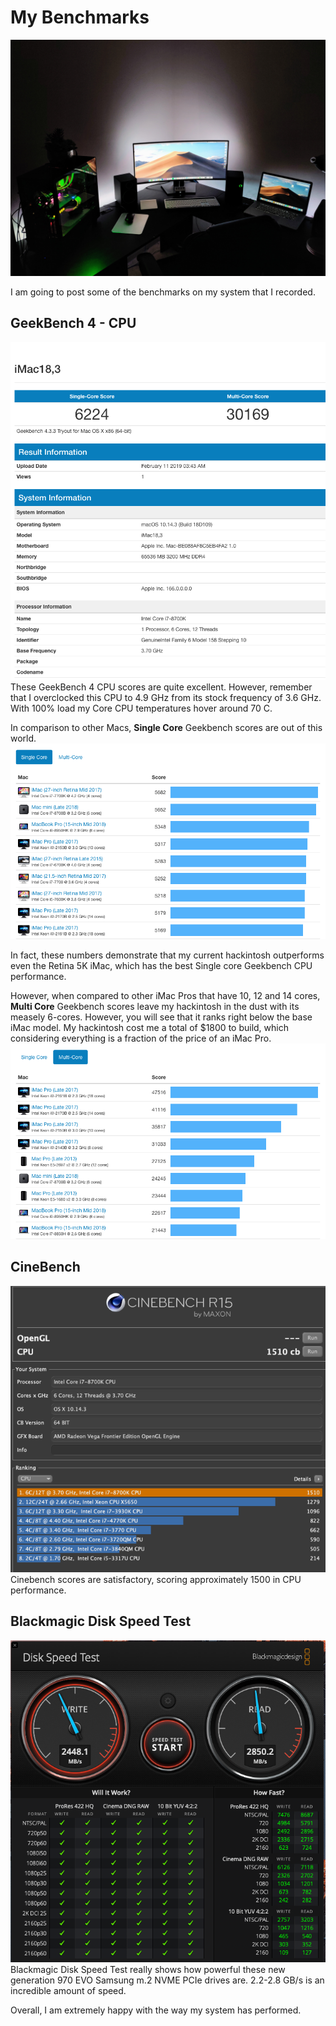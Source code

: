 # My Benchmarks

![](Pictures/desktop.jpg)


I am going to post some of the benchmarks on my system that I recorded.

## GeekBench 4 - CPU
![](Pictures/geekbench.png)
These GeekBench 4 CPU scores are quite excellent. However, remember that I overclocked this CPU to 4.9 GHz from its stock frequency of 3.6 GHz. With 100% load my Core CPU temperatures hover around 70 C. 

In comparison to other Macs, **Single Core** Geekbench scores are out of this world.
![](Pictures/GBsinglecore.png)

In fact, these numbers demonstrate that my current hackintosh outperforms even the Retina 5K iMac, which has the best Single core Geekbench CPU performance.

However, when compared to other iMac Pros that have 10, 12 and 14 cores, **Multi Core** Geekbench scores leave my hackintosh in the dust with its measely 6-cores. However, you will see that it ranks right below the base iMac model. My hackintosh cost me a total of $1800 to build, which considering everything is a fraction of the price of an iMac Pro.
![](Pictures/GBmulticore.png)


## CineBench
![](Pictures/cinebench.png)
Cinebench scores are satisfactory, scoring approximately 1500 in CPU performance.

## Blackmagic Disk Speed Test
![](Pictures/blackmagic.png)
Blackmagic Disk Speed Test really shows how powerful these new generation 970 EVO Samsung m.2 NVME PCIe drives are. 2.2-2.8 GB/s is an incredible amount of speed.

Overall, I am extremely happy with the way my system has performed.

